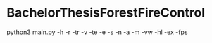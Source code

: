 # BachelorThesisForestFireControl

python3 main.py -h -r -tr -v -te -e -s -n -a -m -vw -hl -ex -fps
